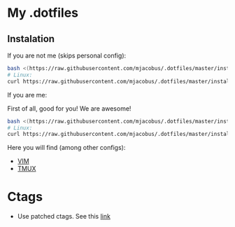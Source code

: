 # My .dotfiles

Instalation
-------------

If you are not me (skips personal config):

```bash
bash <(https://raw.githubusercontent.com/mjacobus/.dotfiles/master/install.sh)
# Linux:
curl https://raw.githubusercontent.com/mjacobus/.dotfiles/master/install.sh | bash
```

If you are me:

First of all, good for you! We are awesome!

```bash
bash <(https://raw.githubusercontent.com/mjacobus/.dotfiles/master/install_mjacobus.sh)
# Linux:
curl https://raw.githubusercontent.com/mjacobus/.dotfiles/master/install_geekdenz.sh | bash
```

Here you will find (among other configs):

- [VIM](vim/README.md)
- [TMUX](tmux/README.md)

# Ctags

- Use patched ctags. See this [link](https://github.com/shawncplus/phpcomplete.vim/wiki/Patched-ctags)
